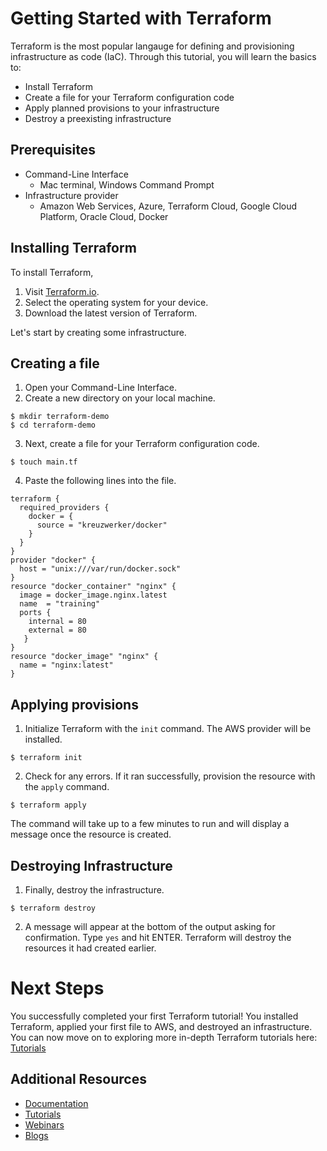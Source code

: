 # Getting Started with Terraform

Terraform is the most popular langauge for defining and provisioning infrastructure as code (IaC). 
Through this tutorial, you will learn the basics to:
* Install Terraform
* Create a file for your Terraform configuration code
* Apply planned provisions to your infrastructure
* Destroy a preexisting infrastructure

## Prerequisites

* Command-Line Interface
  - Mac terminal, Windows Command Prompt
* Infrastructure provider
  - Amazon Web Services, Azure, Terraform Cloud, Google Cloud Platform, Oracle Cloud, Docker

## Installing Terraform

To install Terraform, 
1. Visit [Terraform.io](https://developer.hashicorp.com/terraform/downloads).
2. Select the operating system for your device.
3. Download the latest version of Terraform.

Let's start by creating some infrastructure.

## Creating a file

1. Open your Command-Line Interface.
2. Create a new directory on your local machine.

```shell
$ mkdir terraform-demo
$ cd terraform-demo
```

3. Next, create a file for your Terraform configuration code.

```shell
$ touch main.tf
```

4. Paste the following lines into the file.

```hcl
terraform {
  required_providers {
    docker = {
      source = "kreuzwerker/docker"
    }
  }
}
provider "docker" {
  host = "unix:///var/run/docker.sock"
}
resource "docker_container" "nginx" {
  image = docker_image.nginx.latest
  name  = "training"
  ports {
    internal = 80
    external = 80
   }
}
resource "docker_image" "nginx" {
  name = "nginx:latest"
}
```

## Applying provisions

1. Initialize Terraform with the `init` command. The AWS provider will be installed. 

```shell
$ terraform init
```

2. Check for any errors. If it ran successfully, provision the resource with the `apply` command.

```shell
$ terraform apply
```

The command will take up to a few minutes to run and will display a message once the resource is created.


## Destroying Infrastructure

1. Finally, destroy the infrastructure.

```shell
$ terraform destroy
```

2. A message will appear at the bottom of the output asking for confirmation. Type `yes` and hit ENTER. Terraform will destroy the resources it had created earlier.


# Next Steps
You successfully completed your first Terraform tutorial! You installed Terraform, applied your first file to AWS, and destroyed an infrastructure.
You can now move on to exploring more in-depth Terraform tutorials here: [Tutorials](https://developer.hashicorp.com/terraform/tutorials)

## Additional Resources
* [Documentation](https://developer.hashicorp.com/terraform/docs)
* [Tutorials](https://developer.hashicorp.com/terraform/tutorials)
* [Webinars](https://www.hashicorp.com/events/webinars/recorded?product=terraform&type=all)
* [Blogs](https://www.hashicorp.com/blog/products/terraform)
